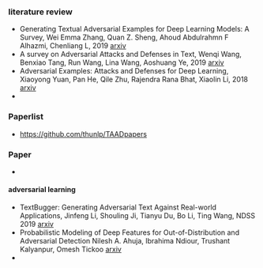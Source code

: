 ### literature review

+ Generating Textual Adversarial Examples for Deep Learning Models: A Survey, Wei Emma Zhang, Quan Z. Sheng, Ahoud Abdulrahmn F Alhazmi, Chenliang L, 2019 [arxiv](https://arxiv.org/abs/1901.06796) 
+ A survey on Adversarial Attacks and Defenses in Text, Wenqi Wang, Benxiao Tang, Run Wang, Lina Wang, Aoshuang Ye, 2019 [arxiv](https://export.arxiv.org/ftp/arxiv/papers/1902/1902.07285.pdf) 
+ Adversarial Examples: Attacks and Defenses for Deep Learning, Xiaoyong Yuan, Pan He, Qile Zhu, Rajendra Rana Bhat, Xiaolin Li, 2018 [arxiv](https://arxiv.org/abs/1712.07107v1) 
+ 

### Paperlist

+ <https://github.com/thunlp/TAADpapers>



### Paper

+ 



#### adversarial learning

- TextBugger: Generating Adversarial Text Against Real-world Applications, Jinfeng Li, Shouling Ji, Tianyu Du, Bo Li, Ting Wang, NDSS 2019 [arxiv](https://arxiv.org/abs/1812.05271) 
- Probabilistic Modeling of Deep Features for Out-of-Distribution and Adversarial Detection
  Nilesh A. Ahuja, Ibrahima Ndiour, Trushant Kalyanpur, Omesh Tickoo [arxiv](<https://arxiv.org/abs/1909.11786v1>) 
- 